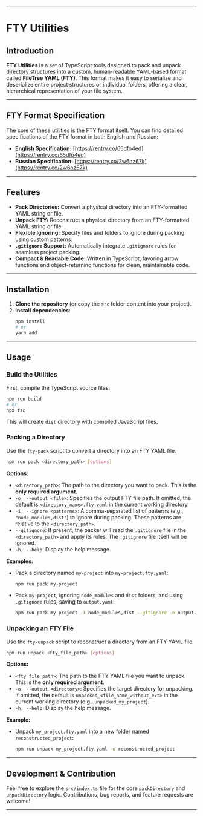 -----

# FTY Utilities

## Introduction

**FTY Utilities** is a set of TypeScript tools designed to pack and unpack directory structures into a custom, human-readable YAML-based format called **FileTree YAML (FTY)**. This format makes it easy to serialize and deserialize entire project structures or individual folders, offering a clear, hierarchical representation of your file system.

-----

## FTY Format Specification

The core of these utilities is the FTY format itself. You can find detailed specifications of the FTY format in both English and Russian:

  * **English Specification:** [https://rentry.co/65dfo4ed](https://rentry.co/65dfo4ed)
  * **Russian Specification:** [https://rentry.co/2w6nz67k](https://rentry.co/2w6nz67k)

-----

## Features

  * **Pack Directories:** Convert a physical directory into an FTY-formatted YAML string or file.
  * **Unpack FTY:** Reconstruct a physical directory from an FTY-formatted YAML string or file.
  * **Flexible Ignoring:** Specify files and folders to ignore during packing using custom patterns.
  * **`.gitignore` Support:** Automatically integrate `.gitignore` rules for seamless project packing.
  * **Compact & Readable Code:** Written in TypeScript, favoring arrow functions and object-returning functions for clean, maintainable code.

-----

## Installation

1.  **Clone the repository** (or copy the `src` folder content into your project).
2.  **Install dependencies**:
    ```bash
    npm install
    # or
    yarn add
    ```

-----

## Usage

### Build the Utilities

First, compile the TypeScript source files:

```bash
npm run build
# or
npx tsc
```

This will create `dist` directory with compiled JavaScript files.

### Packing a Directory

Use the `fty-pack` script to convert a directory into an FTY YAML file.

```bash
npm run pack <directory_path> [options]
```

**Options:**

  * `<directory_path>`: The path to the directory you want to pack. This is the **only required argument**.
  * `-o, --output <file>`: Specifies the output FTY file path. If omitted, the default is `<directory_name>.fty.yaml` in the current working directory.
  * `-i, --ignore <patterns>`: A comma-separated list of patterns (e.g., `"node_modules,dist"`) to ignore during packing. These patterns are relative to the `<directory_path>`.
  * `--gitignore`: If present, the packer will read the `.gitignore` file in the `<directory_path>` and apply its rules. The `.gitignore` file itself will be ignored.
  * `-h, --help`: Display the help message.

**Examples:**

  * Pack a directory named `my-project` into `my-project.fty.yaml`:
    ```bash
    npm run pack my-project
    ```
  * Pack `my-project`, ignoring `node_modules` and `dist` folders, and using `.gitignore` rules, saving to `output.yaml`:
    ```bash
    npm run pack my-project -i node_modules,dist --gitignore -o output.yaml
    ```

### Unpacking an FTY File

Use the `fty-unpack` script to reconstruct a directory from an FTY YAML file.

```bash
npm run unpack <fty_file_path> [options]
```

**Options:**

  * `<fty_file_path>`: The path to the FTY YAML file you want to unpack. This is the **only required argument**.
  * `-o, --output <directory>`: Specifies the target directory for unpacking. If omitted, the default is `unpacked_<file_name_without_ext>` in the current working directory (e.g., `unpacked_my_project`).
  * `-h, --help`: Display the help message.

**Example:**

  * Unpack `my_project.fty.yaml` into a new folder named `reconstructed_project`:
    ```bash
    npm run unpack my_project.fty.yaml -o reconstructed_project
    ```

-----

## Development & Contribution

Feel free to explore the `src/index.ts` file for the core `packDirectory` and `unpackDirectory` logic. Contributions, bug reports, and feature requests are welcome\!

-----